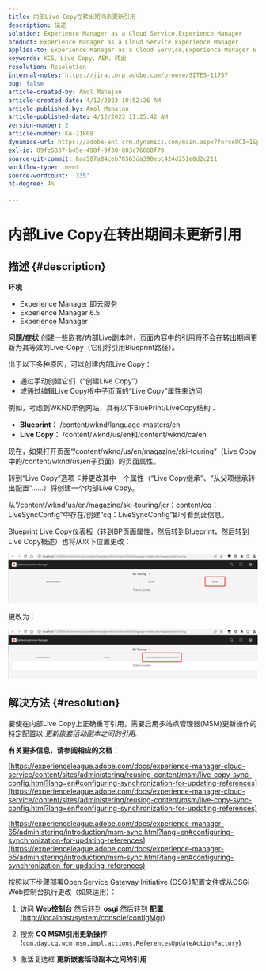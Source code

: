 ```yaml
---
title: 内部Live Copy在转出期间未更新引用
description: 描述
solution: Experience Manager as a Cloud Service,Experience Manager
product: Experience Manager as a Cloud Service,Experience Manager
applies-to: Experience Manager as a Cloud Service,Experience Manager 6.5,Experience Manager
keywords: KCS、Live Copy、AEM、转出
resolution: Resolution
internal-notes: https://jira.corp.adobe.com/browse/SITES-11757
bug: false
article-created-by: Amol Mahajan
article-created-date: 4/12/2023 10:52:26 AM
article-published-by: Amol Mahajan
article-published-date: 4/12/2023 11:25:42 AM
version-number: 2
article-number: KA-21808
dynamics-url: https://adobe-ent.crm.dynamics.com/main.aspx?forceUCI=1&pagetype=entityrecord&etn=knowledgearticle&id=fd589a19-20d9-ed11-a7c7-6045bd006149
exl-id: 89fc5037-b45e-498f-9f30-803c76668f79
source-git-commit: 8aa507a84ceb78563da390ebc424d251e0d2c211
workflow-type: tm+mt
source-wordcount: '335'
ht-degree: 4%

---
```


# 内部Live Copy在转出期间未更新引用

## 描述 {#description}

<b>环境</b>
- Experience Manager 即云服务
- Experience Manager 6.5
- Experience Manager

<b>问题/症状</b>
创建一些嵌套/内部Live副本时，页面内容中的引用将不会在转出期间更新为其等效的Live-Copy（它们将引用Blueprint路径）。

出于以下多种原因，可以创建内部Live Copy：

- 通过手动创建它们（“创建Live Copy”）
- 或通过编辑Live Copy根中子页面的“Live Copy”属性来访问




例如，考虑到WKND示例网站，具有以下BluePrint/LiveCopy结构：

- <b>Blueprint：</b> /content/wknd/language-masters/en
- <b>Live Copy：</b> /content/wknd/us/en和/content/wknd/ca/en


现在，如果打开页面“/content/wknd/us/en/magazine/ski-touring”（Live Copy中的/content/wknd/us/en子页面）的页面属性。

转到“Live Copy”选项卡并更改其中一个属性（“Live Copy继承”、“从父项继承转出配置”……）将创建一个内部Live Copy。

从“/content/wknd/us/en/magazine/ski-touring/jcr：content/cq：LiveSyncConfig”中存在/创建“cq：LiveSyncConfig”即可看到此信息。

Blueprint Live Copy仪表板（转到BP页面属性，然后转到Blueprint，然后转到Live Copy概述）也将从以下位置更改：

![](assets/___fe589a19-20d9-ed11-a7c7-6045bd006149___.png)

更改为：

![](assets/___00599a19-20d9-ed11-a7c7-6045bd006149___.png)




## 解决方法 {#resolution}


要使在内部Live Copy上正确重写引用，需要启用多站点管理器(MSM)更新操作的特定配置以 *更新嵌套活动副本之间的引用*.

<b>有关更多信息，请参阅相应的文档：</b>

[https://experienceleague.adobe.com/docs/experience-manager-cloud-service/content/sites/administering/reusing-content/msm/live-copy-sync-config.html?lang=en#configuring-synchronization-for-updating-references](https://experienceleague.adobe.com/docs/experience-manager-cloud-service/content/sites/administering/reusing-content/msm/live-copy-sync-config.html?lang=en#configuring-synchronization-for-updating-references)

[https://experienceleague.adobe.com/docs/experience-manager-65/administering/introduction/msm-sync.html?lang=en#configuring-synchronization-for-updating-references](https://experienceleague.adobe.com/docs/experience-manager-65/administering/introduction/msm-sync.html?lang=en#configuring-synchronization-for-updating-references)



按照以下步骤部署Open Service Gateway Initiative (OSGi)配置文件或从OSGi Web控制台执行更改（如果适用）：

1. 访问 <b>Web控制台</b> 然后转到 <b>osgi</b> 然后转到 <b>配置</b> [(http://localhost/system/console/configMgr)](http://localhost/system/console/configMgr)


2. 搜索 <b>CQ MSM引用更新操作</b> (`com.day.cq.wcm.msm.impl.actions.ReferencesUpdateActionFactory`)


3. 激活复选框 <b>更新嵌套活动副本之间的引用</b>
